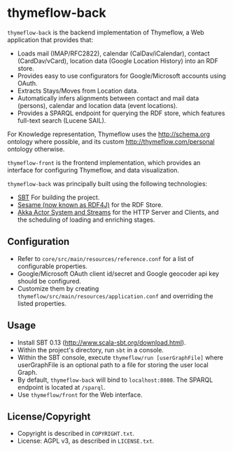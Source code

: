 # thymeflow-back #

`thymeflow-back` is the backend implementation of Thymeflow, a Web application that provides that:

 - Loads mail (IMAP/RFC2822), calendar (CalDav/iCalendar), contact (CardDav/vCard), location data (Google Location History) into an RDF store.
 - Provides easy to use configurators for Google/Microsoft accounts using OAuth.
 - Extracts Stays/Moves from Location data.
 - Automatically infers alignments between contact and mail data (persons), calendar and location data (event locations).
 - Provides a SPARQL endpoint for querying the RDF store, which features full-text search (Lucene SAIL).
 
For Knowledge representation, Thymeflow uses the http://schema.org ontology where possible, and its custom http://thymeflow.com/personal ontology otherwise.
 
`thymeflow-front` is the frontend implementation, which provides an interface for configuring Thymeflow, and data visualization.

`thymeflow-back` was principally built using the following technologies:

 - [SBT](http://www.scala-sbt.org/) For building the project.
 - [Sesame (now known as RDF4J)](http://rdf4j.org/doc/) for the RDF Store.
 - [Akka Actor System and Streams](http://akka.io/docs/) for the HTTP Server and Clients, and the scheduling of loading and enriching stages.

## Configuration ##

 - Refer to `core/src/main/resources/reference.conf` for a list of configurable properties.
 - Google/Microsoft OAuth client id/secret and Google geocoder api key should be configured.
 - Customize them by creating `thymeflow/src/main/resources/application.conf` and overriding the listed properties.

## Usage ##

 - Install SBT 0.13 (http://www.scala-sbt.org/download.html).
 - Within the project's directory, run `sbt` in a console.
 - Within the SBT console, execute `thymeflow/run [userGraphFile]` where userGraphFile is an optional path to a file for storing the user local Graph.
 - By default, `thymeflow-back` will bind to `localhost:8080`. The SPARQL endpoint is located at `/sparql`.
 - Use `thymeflow/front` for the Web interface.
 
## License/Copyright 

 - Copyright is described in `COPYRIGHT.txt`.
 - License: AGPL v3, as described in `LICENSE.txt`.